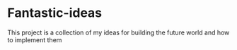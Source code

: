 # Fantastic-ideas
This project is a collection of my ideas for building the future world and how to implement them
